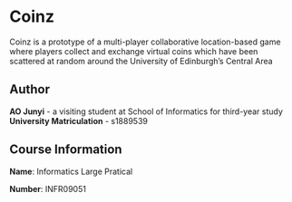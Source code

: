 # Coinz
Coinz is a prototype of a multi-player collaborative location-based game where
players collect and exchange virtual coins which have been scattered at random around
the University of Edinburgh’s Central Area

## Author
**AO Junyi** - a visiting student at School of Informatics for third-year study
**University Matriculation** - s1889539

## Course Information
**Name**: Informatics Large Pratical

**Number**: INFR09051
